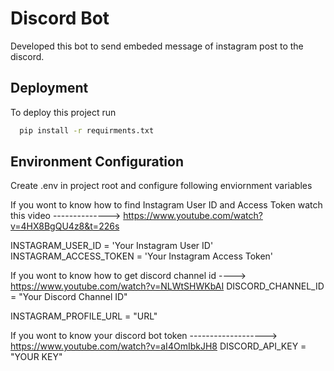 # Discord Bot
Developed this bot to send embeded message of instagram post to the discord.


## Deployment
To deploy this project run

```bash
  pip install -r requirments.txt
```


## Environment Configuration
Create .env in project root and configure following enviornment variables

If you wont to know how to find Instagram User ID and Access Token watch this video -------------->
https://www.youtube.com/watch?v=4HX8BgQU4z8&t=226s

INSTAGRAM_USER_ID = 'Your Instagram User ID' 
INSTAGRAM_ACCESS_TOKEN = 'Your Instagram Access Token'

If you wont to know how to get discord channel id ---->
https://www.youtube.com/watch?v=NLWtSHWKbAI
DISCORD_CHANNEL_ID = "Your Discord Channel ID"

INSTAGRAM_PROFILE_URL = "URL"

If you wont to know your discord bot token -------------------> https://www.youtube.com/watch?v=aI4OmIbkJH8 
DISCORD_API_KEY = "YOUR KEY"

